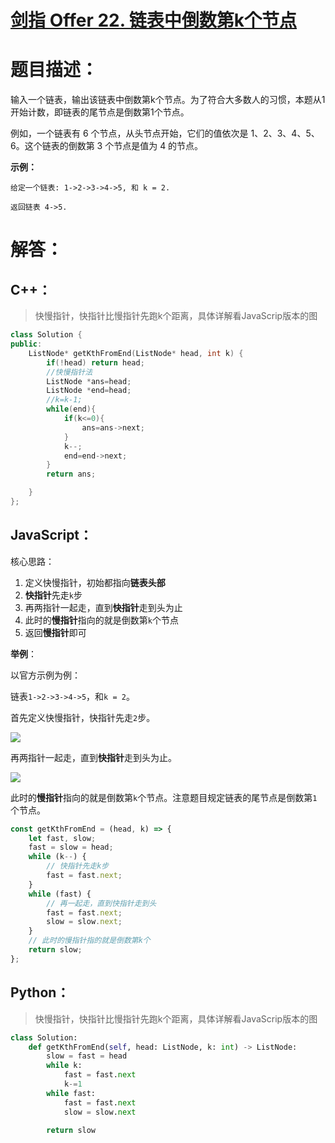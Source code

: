 # [剑指 Offer 22. 链表中倒数第k个节点](https://leetcode-cn.com/problems/lian-biao-zhong-dao-shu-di-kge-jie-dian-lcof/)

# 题目描述：

输入一个链表，输出该链表中倒数第k个节点。为了符合大多数人的习惯，本题从1开始计数，即链表的尾节点是倒数第1个节点。

例如，一个链表有 6 个节点，从头节点开始，它们的值依次是 1、2、3、4、5、6。这个链表的倒数第 3 个节点是值为 4 的节点。

**示例：**

```
给定一个链表: 1->2->3->4->5, 和 k = 2.

返回链表 4->5.
```

# 解答：

## C++：

> 快慢指针，快指针比慢指针先跑k个距离，具体详解看JavaScrip版本的图

```cpp
class Solution {
public:
    ListNode* getKthFromEnd(ListNode* head, int k) {
        if(!head) return head;
        //快慢指针法
        ListNode *ans=head;
        ListNode *end=head;
        //k=k-1;
        while(end){
            if(k<=0){
                ans=ans->next;
            }
            k--;
            end=end->next;
        }
        return ans;

    }
};
```

## JavaScript：

核心思路：

1. 定义快慢指针，初始都指向**链表头部**
2. **快指针**先走`k`步
3. 再两指针一起走，直到**快指针**走到头为止
4. 此时的**慢指针**指向的就是倒数第`k`个节点
5. 返回**慢指针**即可

**举例**：

以官方示例为例：

链表`1->2->3->4->5`，和`k = 2`。

首先定义快慢指针，快指针先走`2`步。

![](https://jack-img.oss-cn-hangzhou.aliyuncs.com/img/20210902084255.png)

再两指针一起走，直到**快指针**走到头为止。

![](https://jack-img.oss-cn-hangzhou.aliyuncs.com/img/20210902084317.png)

此时的**慢指针**指向的就是倒数第`k`个节点。注意题目规定链表的尾节点是倒数第`1`个节点。

```javascript
const getKthFromEnd = (head, k) => {
    let fast, slow;
    fast = slow = head;
    while (k--) {
        // 快指针先走k步
        fast = fast.next;
    }
    while (fast) {
        // 再一起走，直到快指针走到头
        fast = fast.next;
        slow = slow.next;
    }
    // 此时的慢指针指的就是倒数第k个
    return slow;
};
```

## Python：

> 快慢指针，快指针比慢指针先跑k个距离，具体详解看JavaScrip版本的图

```python
class Solution:
    def getKthFromEnd(self, head: ListNode, k: int) -> ListNode:
        slow = fast = head
        while k:
            fast = fast.next
            k-=1
        while fast:
            fast = fast.next
            slow = slow.next

        return slow
```